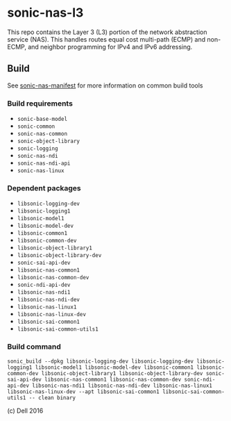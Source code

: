 sonic-nas-l3
============

This repo contains the Layer 3 (L3) portion of the network abstraction service (NAS). This handles routes equal cost multi-path (ECMP) and non-ECMP, and neighbor programming for IPv4 and IPv6 addressing. 

Build
---------
See [sonic-nas-manifest](https://github.com/Azure/sonic-nas-manifest) for more information on common build tools

### Build requirements
* `sonic-base-model`
* `sonic-common`
* `sonic-nas-common`
* `sonic-object-library`
* `sonic-logging`
* `sonic-nas-ndi`
* `sonic-nas-ndi-api`
* `sonic-nas-linux`

### Dependent packages
* `libsonic-logging-dev` 
* `libsonic-logging1` 
* `libsonic-model1` 
* `libsonic-model-dev` 
* `libsonic-common1` 
* `libsonic-common-dev` 
* `libsonic-object-library1` 
* `libsonic-object-library-dev` 
* `sonic-sai-api-dev` 
* `libsonic-nas-common1` 
* `libsonic-nas-common-dev` 
* `sonic-ndi-api-dev`  
* `libsonic-nas-ndi1` 
* `libsonic-nas-ndi-dev` 
* `libsonic-nas-linux1` 
* `libsonic-nas-linux-dev` 
* `libsonic-sai-common1` 
* `libsonic-sai-common-utils1`

### Build command
    sonic_build --dpkg libsonic-logging-dev libsonic-logging-dev libsonic-logging1 libsonic-model1 libsonic-model-dev libsonic-common1 libsonic-common-dev libsonic-object-library1 libsonic-object-library-dev sonic-sai-api-dev libsonic-nas-common1 libsonic-nas-common-dev sonic-ndi-api-dev libsonic-nas-ndi1 libsonic-nas-ndi-dev libsonic-nas-linux1 libsonic-nas-linux-dev --apt libsonic-sai-common1 libsonic-sai-common-utils1 -- clean binary

(c) Dell 2016
